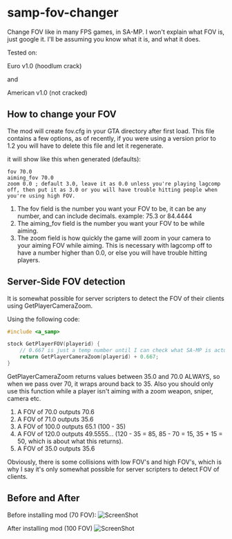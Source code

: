 samp-fov-changer
================

Change FOV like in many FPS games, in SA-MP. I won't explain what FOV is, just google it. I'll be assuming you know what it is, and what it does.

Tested on:

Euro v1.0 (hoodlum crack) 

and

American v1.0 (not cracked)

How to change your FOV
-----------------
The mod will create fov.cfg in your GTA directory after first load. This file contains a few options, as of recently, if you were using a version prior to 1.2 you will have to delete this file and let it regenerate.

it will show like this when generated (defaults):

```
fov 70.0
aiming_fov 70.0
zoom 0.0 ; default 3.0, leave it as 0.0 unless you're playing lagcomp off, then put it as 3.0 or you will have trouble hitting people when you're using high FOV.
```

1. The fov field is the number you want your FOV to be, it can be any number, and can include decimals. example: 75.3 or 84.4444
2. The aiming_fov field is the number you want your FOV to be while aiming.
3. The zoom field is how quickly the game will zoom in your camera to your aiming FOV while aiming. This is necessary with lagcomp off to have a number higher than 0.0, or else you will have trouble hitting players.


Server-Side FOV detection
-----------------
It is somewhat possible for server scripters to detect the FOV of their clients using GetPlayerCameraZoom.

Using the following code:
```cpp
#include <a_samp>

stock GetPlayerFOV(playerid) {
	// 0.667 is just a temp number until I can check what SA-MP is actually doing to these numbers, it adds decent accuracy across most playable FOV's.
	return GetPlayerCameraZoom(playerid) + 0.667;
}
```

GetPlayerCameraZoom returns values between 35.0 and 70.0 ALWAYS, so when we pass over 70, it wraps around back to 35. Also you should only use this function while a player isn't aiming with a zoom weapon, sniper, camera etc.


1. A FOV of 70.0 outputs 70.6
2. A FOV of 71.0 outputs 35.6
3. A FOV of 100.0 outputs 65.1 (100 - 35) 
4. A FOV of 120.0 outputs 49.5555... (120 - 35 = 85, 85 - 70 = 15, 35 + 15 = 50, which is about what this returns).
5. A FOV of 35.0 outputs 35.6

Obviously, there is some collisions with low FOV's and high FOV's, which is why I say it's only somewhat possible for server scripters to detect FOV of clients.


Before and After
-----------------

Before installing mod (70 FOV):
![ScreenShot](http://www.sixtytiger.com/tiger/screenshots/sa-mp-018.png)

After installing mod (100 FOV)
![ScreenShot](http://www.sixtytiger.com/tiger/screenshots/sa-mp-017.png)
